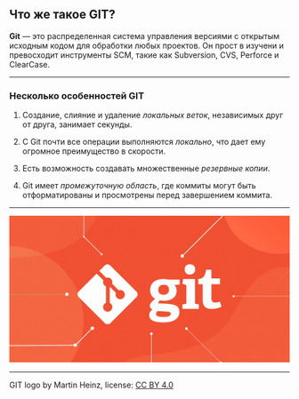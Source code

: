 ## Что же такое GIT?

**Git** — это распределенная система управления версиями с открытым исходным кодом для обработки любых проектов. Он прост в изучени и превосходит инструменты SCM, такие как Subversion, CVS, Perforce и ClearCase.

---

### Несколько особенностей GIT

1. Создание, слияние и удаление *локальных веток*, независимых друг от друга, занимает секунды.

2. С Git почти все операции выполняются *локально*, что дает ему огромное преимущество в скорости.

3. Есть возможность создавать множественные *резервные копии*.

4. Git имеет *промежуточную область*, где коммиты могут быть отформатированы и просмотрены перед завершением коммита.


---

![git--logo](./assets/git--logo.png)

---
GIT logo by Martin Heinz, license: [CC BY 4.0](https://creativecommons.org/licenses/by/4.0/)